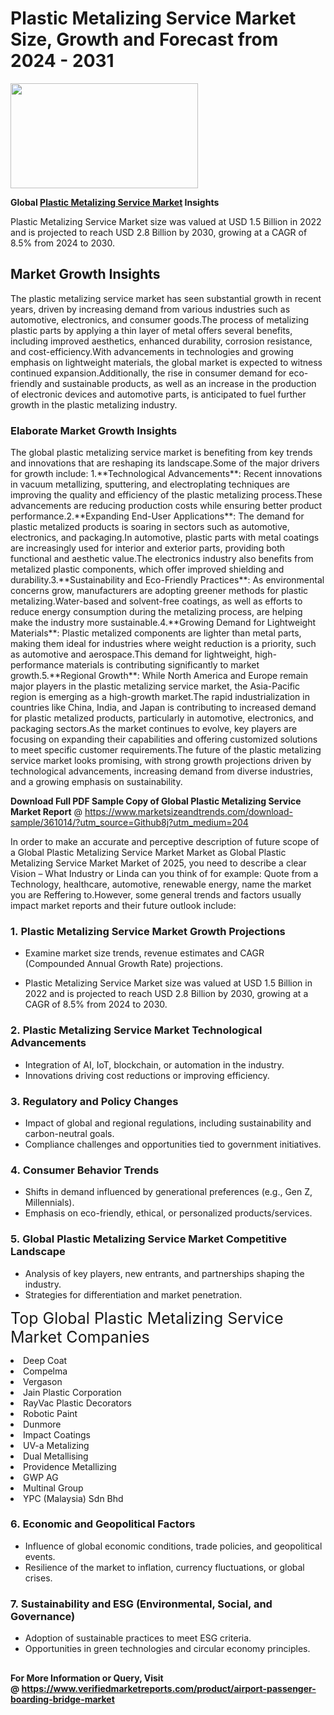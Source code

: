 <H1>Plastic Metalizing Service Market Size, Growth and Forecast from 2024 - 2031</H1><img class="aligncenter size-medium wp-image-584254" src="https://thirdeyenews.in/wp-content/uploads/2024/09/Global-Market-Research-300x168.jpeg" alt="" width="300" height="168" /><p><strong>Global&nbsp;<a href="https://www.marketsizeandtrends.com/download-sample/361014/?utm_source=Github8j?utm_medium=204">Plastic Metalizing Service Market</a> Insights</strong></p><p>Plastic Metalizing Service Market size was valued at USD 1.5 Billion in 2022 and is projected to reach USD 2.8 Billion by 2030, growing at a CAGR of 8.5% from 2024 to 2030.</p><p><h2>Market Growth Insights</h2> The plastic metalizing service market has seen substantial growth in recent years, driven by increasing demand from various industries such as automotive, electronics, and consumer goods.The process of metalizing plastic parts by applying a thin layer of metal offers several benefits, including improved aesthetics, enhanced durability, corrosion resistance, and cost-efficiency.With advancements in technologies and growing emphasis on lightweight materials, the global market is expected to witness continued expansion.Additionally, the rise in consumer demand for eco-friendly and sustainable products, as well as an increase in the production of electronic devices and automotive parts, is anticipated to fuel further growth in the plastic metalizing industry.<h3>Elaborate Market Growth Insights</h3> The global plastic metalizing service market is benefiting from key trends and innovations that are reshaping its landscape.Some of the major drivers for growth include: 1.**Technological Advancements**: Recent innovations in vacuum metallizing, sputtering, and electroplating techniques are improving the quality and efficiency of the plastic metalizing process.These advancements are reducing production costs while ensuring better product performance.2.**Expanding End-User Applications**: The demand for plastic metalized products is soaring in sectors such as automotive, electronics, and packaging.In automotive, plastic parts with metal coatings are increasingly used for interior and exterior parts, providing both functional and aesthetic value.The electronics industry also benefits from metalized plastic components, which offer improved shielding and durability.3.**Sustainability and Eco-Friendly Practices**: As environmental concerns grow, manufacturers are adopting greener methods for plastic metalizing.Water-based and solvent-free coatings, as well as efforts to reduce energy consumption during the metalizing process, are helping make the industry more sustainable.4.**Growing Demand for Lightweight Materials**: Plastic metalized components are lighter than metal parts, making them ideal for industries where weight reduction is a priority, such as automotive and aerospace.This demand for lightweight, high-performance materials is contributing significantly to market growth.5.**Regional Growth**: While North America and Europe remain major players in the plastic metalizing service market, the Asia-Pacific region is emerging as a high-growth market.The rapid industrialization in countries like China, India, and Japan is contributing to increased demand for plastic metalized products, particularly in automotive, electronics, and packaging sectors.As the market continues to evolve, key players are focusing on expanding their capabilities and offering customized solutions to meet specific customer requirements.The future of the plastic metalizing service market looks promising, with strong growth projections driven by technological advancements, increasing demand from diverse industries, and a growing emphasis on sustainability.<p><span class=""><strong>Download Full PDF Sample Copy of Global Plastic Metalizing Service Market Report</strong> @ <a href="https://www.marketsizeandtrends.com/download-sample/361014/?utm_source=Github8j?utm_medium=204" target="_blank">https://www.marketsizeandtrends.com/download-sample/361014/?utm_source=Github8j?utm_medium=204</a></span></p><p>In order to make an accurate and perceptive description of future scope of a Global&nbsp;Plastic Metalizing Service Market Market as Global&nbsp;Plastic Metalizing Service Market Market of 2025, you need to describe a clear Vision &ndash; What Industry or Linda can you think of for example: Quote from a Technology, healthcare, automotive, renewable energy, name the market you are Reffering to.However, some general trends and factors usually impact market reports and their future outlook include:</p><h3>1.&nbsp;<strong>Plastic Metalizing Service Market Growth Projections</strong></h3><ul><li>Examine market size trends, revenue estimates and CAGR (Compounded Annual Growth Rate) projections.</li><li><p>Plastic Metalizing Service Market size was valued at USD 1.5 Billion in 2022 and is projected to reach USD 2.8 Billion by 2030, growing at a CAGR of 8.5% from 2024 to 2030.</p></li></ul><h3>2.&nbsp;<strong>Plastic Metalizing Service Market Technological Advancements</strong></h3><ul><li>Integration of AI, IoT, blockchain, or automation in the industry.</li><li>Innovations driving cost reductions or improving efficiency.</li></ul><h3>3.&nbsp;<strong>Regulatory and Policy Changes</strong></h3><ul><li>Impact of global and regional regulations, including sustainability and carbon-neutral goals.</li><li>Compliance challenges and opportunities tied to government initiatives.</li></ul><h3>4.&nbsp;<strong>Consumer Behavior Trends</strong></h3><ul><li>Shifts in demand influenced by generational preferences (e.g., Gen Z, Millennials).</li><li>Emphasis on eco-friendly, ethical, or personalized products/services.</li></ul><h3>5.&nbsp;<strong>Global Plastic Metalizing Service Market Competitive Landscape</strong></h3><ul><li>Analysis of key players, new entrants, and partnerships shaping the industry.</li><li>Strategies for differentiation and market penetration.</li></ul><p data-pm-slice="1 1 []"><span style="color: inherit; font-family: inherit; font-size: 25px;">Top Global Plastic Metalizing Service Market Companies</span></p><div class="" data-test-id=""><p><li>Deep Coat</li><li> Compelma</li><li> Vergason</li><li> Jain Plastic Corporation</li><li> RayVac Plastic Decorators</li><li> Robotic Paint</li><li> Dunmore</li><li> Impact Coatings</li><li> UV-a Metalizing</li><li> Dual Metallising</li><li> Providence Metallizing</li><li> GWP AG</li><li> Multinal Group</li><li> YPC (Malaysia) Sdn Bhd</li></p></div><h3>6.&nbsp;<strong>Economic and Geopolitical Factors</strong></h3><ul><li>Influence of global economic conditions, trade policies, and geopolitical events.</li><li>Resilience of the market to inflation, currency fluctuations, or global crises.</li></ul><h3>7.&nbsp;<strong>Sustainability and ESG (Environmental, Social, and Governance)</strong></h3><ul><li>Adoption of sustainable practices to meet ESG criteria.</li><li>Opportunities in green technologies and circular economy principles.</li></ul><h2><strong style="font-size: 14px;">For More Information or Query, Visit @&nbsp;</strong><a style="background-color: #ffffff; font-size: 14px;" href="https://www.marketsizeandtrends.com/report/plastic-metalizing-service-market/" target="_blank">https://www.verifiedmarketreports.com/product/airport-passenger-boarding-bridge-market</a></h2>